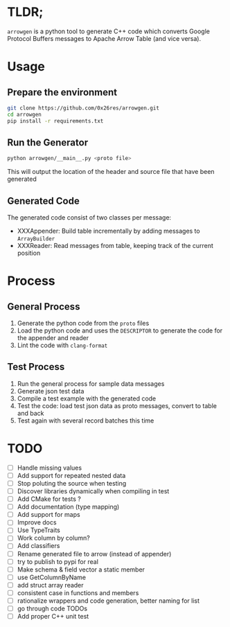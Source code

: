 # TLDR;

`arrowgen` is a python tool to generate C++ code which converts Google Protocol Buffers messages to Apache Arrow Table (and vice versa).


# Usage

## Prepare the environment
```bash
git clone https://github.com/0x26res/arrowgen.git
cd arrowgen
pip install -r requirements.txt
```
## Run the Generator
```bash
python arrowgen/__main__.py <proto file>
```
This will output the location of the header and source file that have been generated

## Generated Code

The generated code consist of two classes per message:
- XXXAppender: Build table incrementally by adding messages to `ArrayBuilder`
- XXXReader: Read messages from table, keeping track of the current position

# Process

## General Process

1. Generate the python code from the `proto` files
2. Load the python code and uses the `DESCRIPTOR` to generate the code for the appender and reader
3. Lint the code with `clang-format`
 

## Test Process

1. Run the general process for sample data messages
2. Generate json test data
3. Compile a test example with the generated code
4. Test the code: load test json data as proto messages, convert to table and back
5. Test again with several record batches this time 

# TODO

- [ ] Handle missing values
- [ ] Add support for repeated nested data
- [ ] Stop poluting the source when testing
- [ ] Discover libraries dynamically when compiling in test
- [ ] Add CMake for tests ?
- [ ] Add documentation (type mapping)
- [ ] Add support for maps
- [ ] Improve docs
- [ ] Use TypeTraits
- [ ] Work column by column?
- [ ] Add classifiers
- [ ] Rename generated file to arrow (instead of appender)
- [ ] try to publish to pypi for real
- [ ] Make schema & field vector a static member
- [ ] use GetColumnByName
- [ ] add struct array reader
- [ ] consistent case in functions and members
- [ ] rationalize wrappers and code generation, better naming for list
- [ ] go through code TODOs
- [ ] Add proper C++ unit test